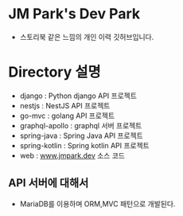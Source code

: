 # JM Park's Dev Park
- 스토리북 같은 느낌의 개인 이력 깃허브입니다.

# Directory 설명
- django : Python django API 프로젝트
- nestjs : NestJS API 프로젝트
- go-mvc : golang API 프로젝트
- graphql-apollo : graphql 서버 프로젝트
- spring-java : Spring Java API 프로젝트
- spring-kotlin : Spring kotlin API 프로젝트
- web : www.jmpark.dev 소스 코드

## API 서버에 대해서
- MariaDB를 이용하며 ORM,MVC 패턴으로 개발된다.